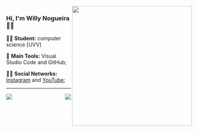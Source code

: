 <img src = ".github/baby.jpg" width = "325px" align = "right">

###  Hi, I'm Willy Nogueira 👩‍💻



:man_student: **Student:** computer science [UVV]

:school_satchel: **Main Tools:** Visual Studio Code and GitHub;

:raising_hand_man: **Social Networks:** [Instagram](https://www.instagram.com/willynogueira38/) and [YouTube](https://www.youtube.com/channel/UCMe1_OZ3gSIPA9qHLDRiW0Q);



---

<a href="https://github.com/willynogueira/willynogueira">
  <img align = "left" src = "https://github-readme-stats.vercel.app/api/top-langs/?username=willynogueira" />
</a>

<a href="https://github.com/willynogueira/willynogueira">
  <img align = "right" src = "https://github-readme-stats.vercel.app/api?username=willynogueira&show_icons=true" />
</a>


